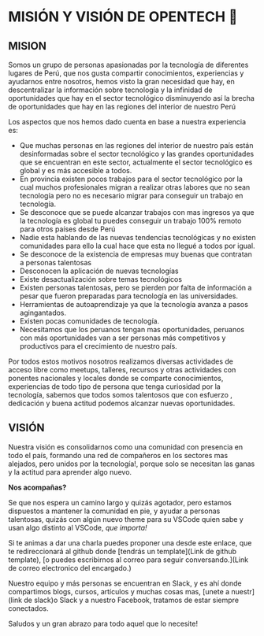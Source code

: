 # MISIÓN Y VISIÓN DE OPENTECH 💙

## MISION

Somos un grupo de personas apasionadas por la tecnología de diferentes lugares de Perú, que nos gusta compartir conocimientos, experiencias y ayudarnos entre nosotros, hemos visto la gran necesidad que hay, en descentralizar la información sobre tecnología y la infinidad de oportunidades que hay en el sector tecnológico disminuyendo así la brecha de oportunidades que hay en las regiones del interior de nuestro Perú

Los aspectos que nos hemos dado cuenta en base a nuestra experiencia es:

* Que muchas personas en las regiones del interior de nuestro país están desinformadas sobre el sector tecnológico y las grandes oportunidades que se encuentran en este sector, actualmente el sector tecnológico es global y es más accesible a todos.
* En provincia existen pocos trabajos para el sector tecnológico por la cual muchos profesionales migran a realizar otras labores que no sean tecnología pero no es necesario migrar para conseguir un trabajo en tecnología.
* Se desconoce que se puede alcanzar trabajos con mas ingresos ya que la tecnología es global tu puedes conseguir un trabajo 100% remoto para otros países desde Perú
* Nadie esta hablando de las nuevas tendencias tecnológicas y no existen comunidades para ello la cual hace que esta no llegué a todos por igual.
* Se desconoce de la existencia de empresas muy buenas que contratan a personas talentosas
* Desconocen la aplicación de nuevas tecnologías
* Existe desactualización sobre temas tecnológicos
* Existen personas talentosas, pero se pierden por falta de información a pesar que fueron preparadas para tecnología en las universidades.
* Herramientas de autoaprendizaje ya que la tecnología avanza a pasos agingantados.
* Existen pocas comunidades de tecnología.
* Necesitamos que los peruanos tengan mas oportunidades, peruanos con más oportunidades van a ser personas más competitivos y productivos para el crecimiento de nuestro país.

Por todos estos motivos nosotros realizamos diversas actividades de acceso libre como meetups, talleres, recursos y otras actividades con ponentes nacionales y locales donde se comparte conocimientos, experiencias de todo tipo de persona que tenga curiosidad por la tecnología, sabemos que todos somos talentosos que con esfuerzo , dedicación y buena actitud podemos alcanzar nuevas oportunidades.

## VISIÓN

Nuestra visión es consolidarnos como una comunidad con presencia en todo el país, formando una red de compañeros en los sectores mas alejados, pero unidos por la tecnología!, porque solo se necesitan las ganas y la actitud para aprender algo nuevo.

**Nos acompañas?**

Se que nos espera un camino largo y quizás agotador, pero estamos dispuestos a mantener la comunidad en pie, y ayudar a personas talentosas, quizás con algún nuevo theme para su VSCode quien sabe y usan algo distinto al VSCode, *que importa!*

Si te animas a dar una charla puedes proponer una desde este enlace, que te redireccionará al github donde [tendrás un template](Link de github template), [o puedes escribirnos al correo para seguir conversando.](Link de correo electronico del encargado.)

Nuestro equipo y más personas se encuentran en Slack, y es ahí donde compartimos blogs, cursos, artículos y muchas cosas mas, [unete a nuestr](link de slack)o Slack y a nuestro Facebook, tratamos de estar siempre conectados.

Saludos y un gran abrazo para todo aquel que lo necesite!